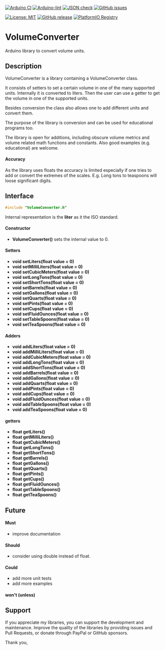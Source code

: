 
[![Arduino CI](https://github.com/RobTillaart/VolumeConverter/workflows/Arduino%20CI/badge.svg)](https://github.com/marketplace/actions/arduino_ci)
[![Arduino-lint](https://github.com/RobTillaart/VolumeConverter/actions/workflows/arduino-lint.yml/badge.svg)](https://github.com/RobTillaart/VolumeConverter/actions/workflows/arduino-lint.yml)
[![JSON check](https://github.com/RobTillaart/VolumeConverter/actions/workflows/jsoncheck.yml/badge.svg)](https://github.com/RobTillaart/VolumeConverter/actions/workflows/jsoncheck.yml)
[![GitHub issues](https://img.shields.io/github/issues/RobTillaart/VolumeConverter.svg)](https://github.com/RobTillaart/VolumeConverter/issues)

[![License: MIT](https://img.shields.io/badge/license-MIT-green.svg)](https://github.com/RobTillaart/VolumeConverter/blob/master/LICENSE)
[![GitHub release](https://img.shields.io/github/release/RobTillaart/VolumeConverter.svg?maxAge=3600)](https://github.com/RobTillaart/VolumeConverter/releases)
[![PlatformIO Registry](https://badges.registry.platformio.org/packages/robtillaart/library/VolumeConverter.svg)](https://registry.platformio.org/libraries/robtillaart/VolumeConverter)


# VolumeConverter

Arduino library to convert volume units.


## Description

VolumeConverter is a library containing a VolumeConverter class.

It consists of setters to set a certain volume in one of the
many supported units. Internally it is converted to liters.
Then the user can use a getter to get the volume in one of the
supported units.

Besides conversion the class also allows one to add different
units and convert them.

The purpose of the library is conversion and can be used for
educational programs too.

The library is open for additions, including obscure volume metrics 
and volume related math functions and constants.
Also good examples (e.g. educational) are welcome.


#### Accuracy

As the library uses floats the accuracy is limited especially
if one tries to add or convert the extremes of the scales.
E.g. Long tons to teaspoons will loose significant digits.


## Interface

```cpp
#include "VolumeConverter.h"
```

Internal representation is the **liter** as it the ISO standard.

#### Constructor

- **VolumeConverter()** sets the internal value to 0.

#### Setters

- **void setLiters(float value = 0)**
- **void setMilliLiters(float value = 0)**
- **void setCubicMeters(float value = 0)**
- **void setLongTons(float value = 0)**
- **void setShortTons(float value = 0)**
- **void setBarrels(float value = 0)**
- **void setGallons(float value = 0)**
- **void setQuarts(float value = 0)**
- **void setPints(float value = 0)**
- **void setCups(float value = 0)**
- **void setFluidOunces(float value = 0)**
- **void setTableSpoons(float value = 0)**
- **void setTeaSpoons(float value = 0)**

#### Adders

- **void addLiters(float value = 0)**
- **void addMilliLiters(float value = 0)**
- **void addCubicMeters(float value = 0)**
- **void addLongTons(float value = 0)**
- **void addShortTons(float value = 0)**
- **void addBarrels(float value = 0)**
- **void addGallons(float value = 0)**
- **void addQuarts(float value = 0)**
- **void addPints(float value = 0)**
- **void addCups(float value = 0)**
- **void addFluidOunces(float value = 0)**
- **void addTableSpoons(float value = 0)**
- **void addTeaSpoons(float value = 0)**

#### getters

- **float getLiters()**
- **float getMilliLiters()**
- **float getCubicMeters()**
- **float getLongTons()**
- **float getShortTons()**
- **float getBarrels()**
- **float getGallons()**
- **float getQuarts()**
- **float getPints()**
- **float getCups()**
- **float getFluidOunces()**
- **float getTableSpoons()**
- **float getTeaSpoons()**


## Future

#### Must

- improve documentation

#### Should

- consider using double instead of float.

#### Could

- add more unit tests
- add more examples

#### won't (unless)


## Support

If you appreciate my libraries, you can support the development and maintenance.
Improve the quality of the libraries by providing issues and Pull Requests, or
donate through PayPal or GitHub sponsors.

Thank you,



